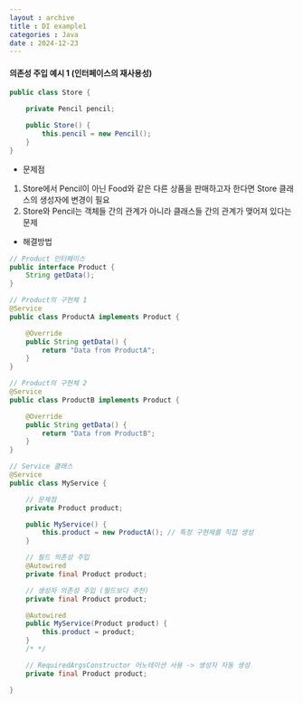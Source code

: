 ```yaml
---
layout : archive
title : DI example1
categories : Java
date : 2024-12-23
---
```

#### 의존성 주입 예시 1 (인터페이스의 재사용성)

```java
public class Store {

    private Pencil pencil;

    public Store() {
        this.pencil = new Pencil();
    }
}
```
- 문제점
1. Store에서 Pencil이 아닌 Food와 같은 다른 상품을 판매하고자 한다면 Store 클래스의 생성자에 변경이 필요
2. Store와 Pencil는 객체들 간의 관계가 아니라 클래스들 간의 관계가 맺어져 있다는 문제

- 해결방법
```java
// Product 인터페이스
public interface Product {
    String getData();
}

// Product의 구현체 1
@Service
public class ProductA implements Product {

    @Override
    public String getData() {
        return "Data from ProductA";
    }
}

// Product의 구현체 2
@Service
public class ProductB implements Product {

    @Override
    public String getData() {
        return "Data from ProductB";
    }
}

// Service 클래스
@Service
public class MyService {

    // 문제점
    private Product product;

    public MyService() {
        this.product = new ProductA(); // 특정 구현체를 직접 생성
    }

    // 필드 의존성 주입
    @Autowired
    private final Product product;

    // 생성자 의존성 주입 (필드보다 추천)
    private final Product product;

    @Autowired
    public MyService(Product product) {
        this.product = product;
    }
    /* */

    // RequiredArgsConstructor 어노테이션 사용 -> 생성자 자동 생성
    private final Product product;

}
```
